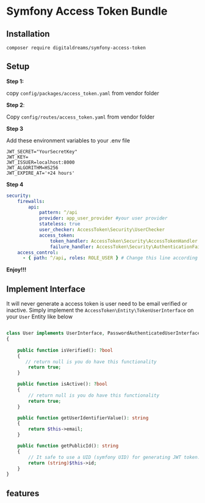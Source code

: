 # Symfony Access Token Bundle
## Installation
```
composer require digitaldreams/symfony-access-token
```
## Setup
**Step 1:**

copy `config/packages/access_token.yaml` from vendor folder

**Step 2**:

Copy `config/routes/access_token.yaml` from vendor folder

**Step 3**

Add these environment variables to your .env file
```dotenv
JWT_SECRET="YourSecretKey"
JWT_KEY=
JWT_ISSUER=localhost:8000
JWT_ALGORITHM=HS256
JWT_EXPIRE_AT='+24 hours'
```

**Step 4**

```yaml
security:
    firewalls:
        api:
            pattern: ^/api
            provider: app_user_provider #your user provider
            stateless: true
            user_checker: AccessToken\Security\UserChecker
            access_token:
                token_handler: AccessToken\Security\AccessTokenHandler
                failure_handler: AccessToken\Security\AuthenticationFailureHandler
    access_control:
      - { path: ^/api, roles: ROLE_USER } # Change this line according to your project  USER ROlES

```

__Enjoy!!!__ 


## Implement Interface
It will never generate a access token is user need to be email verified or inactive.
Simply implement the `AccessToken\Entity\TokenUserInterface` on your `User` Entity like below

```php

class User implements UserInterface, PasswordAuthenticatedUserInterface, TokenUserInterface
{
    
    public function isVerified(): ?bool
    {
       // return null is you do have this functionality
        return true;
    }

    public function isActive(): ?bool
    {
        // return null is you do have this functionality
        return true;
    }

    public function getUserIdentifierValue(): string
    {
        return $this->email;
    }

    public function getPublicId(): string
    {
        // It safe to use a UID (symfony UID) for generating JWT token. Do not expose your internal primary key
        return (string)$this->id;
    }
}
```
## features
